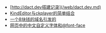 * [http://dact.dev搭建记录](/web/dact.dev.md)
* [KindEditor与ckplayer的简单结合](/web/KindEditor&ckplayer.md)
* [一个8块钱的域名引发的](/web/hehehe.xyz.md)
* [网页中的中文自定义字体和@font-face](/web/custom_font.md)